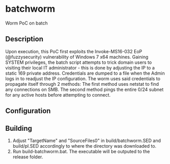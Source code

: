 # batchworm
Worm PoC on batch

## Description
Upon execution, this PoC first exploits the Invoke-MS16-032 EoP (@fuzzysecurity) vulnerability of Windows 7 x64 machines. Gaining SYSTEM privileges, the batch script attempts to trick domain users to visiting their local IT administrator - this is done by adjusting the IP to a static 169 private address. Credentials are dumped to a file when the Admin logs in to readjust the IP configuration. The worm uses said credentials to propagate itself through 2 methods: The first method uses netstat to find any connections on SMB. The second method pings the entire 0/24 subnet for any active hosts before attempting to connect.

## Configuration

## Building
1. Adjust "TargetName" and "SourceFiles0" in build/batchworm.SED and build/pl.SED accordingly to where the directory was downloaded to.
2. Run build-batchworm.bat. The executable will be outputed to the release folder.

